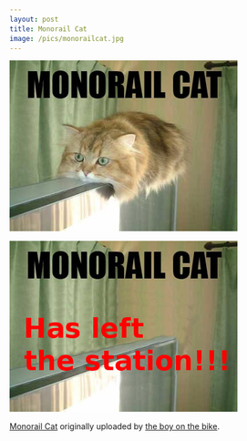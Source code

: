 ```yaml
---
layout: post
title: Monorail Cat
image: /pics/monorailcat.jpg
---
```


<span class="center"><a href="http://www.flickr.com/photos/buro9/299002580/"><img src="/pics/monorailcat.jpg" width="400" alt="Picture of Monorail Cat"/></a></span>

<span class="center"><img src="/pics/monorailcat2.jpg" width="400" alt="monorail station"/></span>

[Monorail Cat] originally uploaded by [the boy on the bike].

[Monorail Cat]: http://www.flickr.com/photos/buro9/299002580/
[the boy on the bike]: http://www.flickr.com/people/buro9/.
